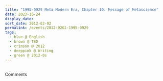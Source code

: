 ```yaml
---
title: "1995-0929 Meta Modern Era, Chapter 10: Message of Metascience"
date: 2023-10-24
display_date: 
sort_date: 2012-02-02
permalink: /events/2012-0202-1995-0929
tags:
  - blue @ English
  - brown @ TBD
  - crimson @ 2012
  - deeppink @ Writing
  - green @ 2012-0s
---
```


<br>

<wave-list>
  <list-title color="green" width="75">Comments</list-title>
  <list-item color="BlanchedAlmond"  width="200"></list-item>
  <list-item color="Lavender"></list-item>
  <list-item color="BlanchedAlmond"></list-item>
</wave-list>